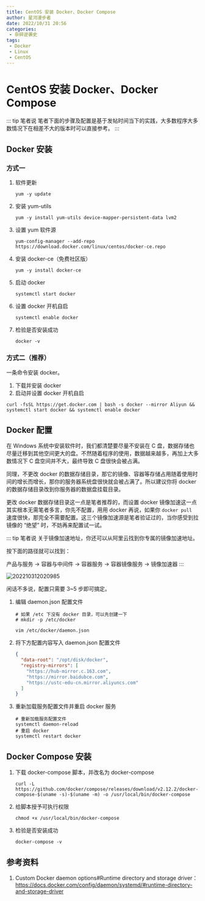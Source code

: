 ```yaml
---
title: CentOS 安装 Docker、Docker Compose
author: 星河漫步者
date: 2022/10/31 20:56
categories:
 - 杂碎逆袭史
tags:
 - Docker
 - Linux
 - CentOS
---
```


# CentOS 安装 Docker、Docker Compose

::: tip 笔者说
笔者下面的步骤及配置是基于发帖时间当下的实践，大多数程序大多数情况下在相差不大的版本时可以直接参考。
:::

## Docker 安装

### 方式一

1. 软件更新

   ```shell
   yum -y update
   ```

2. 安装 yum-utils

   ```shell
   yum -y install yum-utils device-mapper-persistent-data lvm2
   ```

3. 设置 yum 软件源

   ```shell
   yum-config-manager --add-repo https://download.docker.com/linux/centos/docker-ce.repo
   ```

4. 安装 docker-ce（免费社区版）

   ```shell
   yum -y install docker-ce
   ```

5. 启动 docker

   ```shell
   systemctl start docker
   ```

6. 设置 docker 开机自启

   ```shell
   systemctl enable docker
   ```

7. 检验是否安装成功

   ```shell
   docker -v
   ```

### 方式二（推荐）

一条命令安装 docker。

1. 下载并安装 docker
2. 启动并设置 docker 开机自启

```shell
curl -fsSL https://get.docker.com | bash -s docker --mirror Aliyun && systemctl start docker && systemctl enable docker
```

## Docker 配置

在 Windows 系统中安装软件时，我们都清楚要尽量不安装在 C 盘，数据存储也尽量迁移到其他空间更大的盘。不然随着程序的使用，数据越来越多，再加上大多数情况下 C 盘空间并不大，最终导致 C 盘很快会被占满。   

同理，不更改 docker 的数据存储目录，那它的镜像、容器等存储占用随着使用时间的增长而增长，那你的服务器系统盘很快就会被占满了。所以建议你将 docker 的数据存储目录改到你服务器的数据盘挂载目录。    

更改 docker 数据存储目录这一点是笔者推荐的，而设置 docker 镜像加速这一点其实根本无需笔者多言，你先不配置，用用 docker 再说，如果你 `docker pull` 速度很快，那完全不需要配置。这三个镜像加速源是笔者验证过的，当你感受到拉镜像的 “绝望” 时，不妨再来配置试一试。

::: tip 笔者说
关于镜像加速地址，你还可以从阿里云找到你专属的镜像加速地址。  

按下面的路径就可以找到：  

产品与服务 -> 容器与中间件 -> 容器服务 -> 容器镜像服务 -> 镜像加速器
:::

![202210312020985](../../../../../public/img/2022/10/31/202210312020985.png)

闲话不多说，配置只需要 3~5 步即可搞定。

1. 编辑 daemon.json 配置文件

   ```shell
   # 如果 /etc 下没有 docker 目录，可以先创建一下
   # mkdir -p /etc/docker
   
   vim /etc/docker/daemon.json
   ```

2. 将下方配置内容写入 daemon.json 配置文件

   ```json
   {
     "data-root": "/opt/disk/docker",
     "registry-mirrors": [
       "https://hub-mirror.c.163.com",
       "https://mirror.baidubce.com",
       "https://ustc-edu-cn.mirror.aliyuncs.com"
     ]
   }
   ```

3. 重新加载服务配置文件并重启 docker 服务

   ```shell
   # 重新加载服务配置文件
   systemctl daemon-reload
   # 重启 docker
   systemctl restart docker
   ```

## Docker Compose 安装

1. 下载 docker-compose 脚本，并改名为 docker-compose

   ```shell
   curl -L https://github.com/docker/compose/releases/download/v2.12.2/docker-compose-$(uname -s)-$(uname -m) -o /usr/local/bin/docker-compose
   ```

2. 给脚本授予可执行权限

   ```shell
   chmod +x /usr/local/bin/docker-compose
   ```

3. 检验是否安装成功

   ```shell
   docker-compose -v
   ```

## 参考资料

1. Custom Docker daemon options#Runtime directory and storage driver：https://docs.docker.com/config/daemon/systemd/#runtime-directory-and-storage-driver

